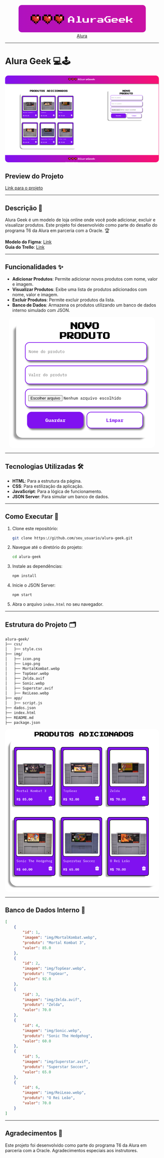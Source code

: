 <div align="center"> 
  <img src="img/printScreen/titulo-img.png" style="border-radius: 10px;">
  <br>
  <a href="https://www.alura.com.br" target="_blank">Alura</a>
</div>

---

# Alura Geek 💻🕹️

<div align="center"> 
  <img src="img/printScreen/projeto-completo-img.png" style="border-radius: 10px;">
</div>

## Preview do Projeto

[Link para o projeto](https://www.alura.com.br/projeto)

---

## Descrição 📜

Alura Geek é um modelo de loja online onde você pode adicionar, excluir e visualizar produtos. Este projeto foi desenvolvido como parte do desafio do programa T6 da Alura em parceria com a Oracle. 🏆

**Modelo do Figma**: [Link](https://www.figma.com/design/1zm3NNIw4KcI0RQtR6UmqK/New-AluraGeek---PT?node-id=0-1&t=fw0c0p3ipRBxMuhv-0)  
**Guia do Trello**: [Link](https://trello.com/b/Z9qSrZwj/new-alurageek-pt)

---

## Funcionalidades ✨

- **Adicionar Produtos**: Permite adicionar novos produtos com nome, valor e imagem.
- **Visualizar Produtos**: Exibe uma lista de produtos adicionados com nome, valor e imagem.
- **Excluir Produtos**: Permite excluir produtos da lista.
- **Banco de Dados**: Armazena os produtos utilizando um banco de dados interno simulado com JSON.

<div align="center"> 
  <img src="img/printScreen/formulario-img.png" style="border-radius: 10px;">
</div>

---

## Tecnologias Utilizadas 🛠️

- **HTML**: Para a estrutura da página.
- **CSS**: Para estilização da aplicação.
- **JavaScript**: Para a lógica de funcionamento.
- **JSON Server**: Para simular um banco de dados.

---

## Como Executar 🚀

1. Clone este repositório:
   ```bash
   git clone https://github.com/seu_usuario/alura-geek.git
   ```

2. Navegue até o diretório do projeto:
   ```bash
   cd alura-geek
   ```

3. Instale as dependências:
   ```bash
   npm install
   ```

4. Inicie o JSON Server:
   ```bash
   npm start
   ```

5. Abra o arquivo `index.html` no seu navegador.

---

## Estrutura do Projeto 🗂️

```
alura-geek/
├── css/
│   ├── style.css
├── img/
│   ├── icon.png
│   ├── Logo.png
│   ├── MortalKombat.webp
│   ├── TopGear.webp
│   ├── Zelda.avif
│   ├── Sonic.webp
│   ├── Superstar.avif
│   ├── ReiLeao.webp
├── app/
│   ├── script.js
├── dados.json
├── index.html
├── README.md
├── package.json
```

<div align="center"> 
  <img src="img/printScreen/produtos-img.png" style="border-radius: 10px;">
</div>

---

## Banco de Dados Interno 📂

```json
[
    {
        "id": 1,
        "imagem": "img/MortalKombat.webp",
        "produto": "Mortal Kombat 3",
        "valor": 85.0
    },
    {
        "id": 2,
        "imagem": "img/TopGear.webp",
        "produto": "TopGear",
        "valor": 92.0
    },
    {
        "id": 3,
        "imagem": "img/Zelda.avif",
        "produto": "Zelda",
        "valor": 70.0
    },
    {
        "id": 4,
        "imagem": "img/Sonic.webp",
        "produto": "Sonic The Hedgehog",
        "valor": 60.0
    },
    {
        "id": 5,
        "imagem": "img/Superstar.avif",
        "produto": "Superstar Soccer",
        "valor": 65.0
    },
    {
        "id": 6,
        "imagem": "img/ReiLeao.webp",
        "produto": "O Rei Leão",
        "valor": 70.0
    }
]
```

---

## Agradecimentos 🙏

Este projeto foi desenvolvido como parte do programa T6 da Alura em parceria com a Oracle. Agradecimentos especiais aos instrutores.